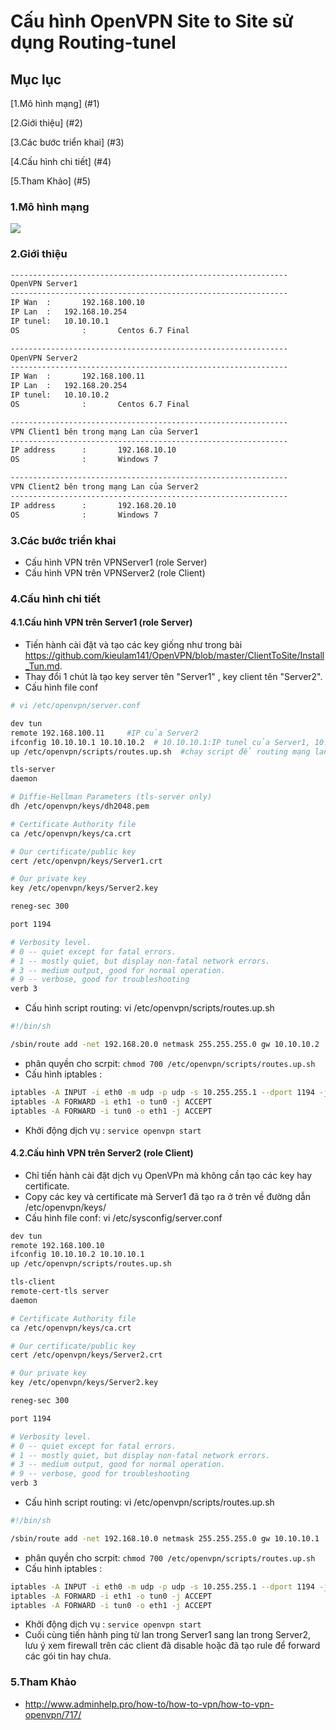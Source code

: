 # Cấu hình OpenVPN Site to Site sử dụng Routing-tunel
## Mục lục
[1.Mô hình mạng] (#1)

[2.Giới thiệu] (#2)

[3.Các bước triển khai] (#3)

[4.Cấu hình chi tiết] (#4)

[5.Tham Khảo] (#5)

<a name="1"></a>
### 1.Mô hình mạng
<img src="http://image.prntscr.com/image/56caad1280254776ad502711e48d871e.png" />

<a name="2"></a>
### 2.Giới thiệu
```sh
--------------------------------------------------------------
OpenVPN Server1
--------------------------------------------------------------
IP Wan	:		192.168.100.10
IP Lan  :   192.168.10.254
IP tunel:   10.10.10.1
OS				:		Centos 6.7 Final
```

```sh
--------------------------------------------------------------
OpenVPN Server2
--------------------------------------------------------------
IP Wan	:		192.168.100.11
IP Lan  :   192.168.20.254
IP tunel:   10.10.10.2
OS				:		Centos 6.7 Final
```

```sh
--------------------------------------------------------------
VPN Client1 bên trong mạng Lan của Server1
--------------------------------------------------------------
IP address		:		192.168.10.10
OS				:		Windows 7
```

```sh
--------------------------------------------------------------
VPN Client2 bên trong mạng Lan của Server2
--------------------------------------------------------------
IP address		:		192.168.20.10
OS				:		Windows 7
```

<a name="3"></a>
### 3.Các bước triển khai
- Cấu hình VPN trên VPNServer1 (role Server)
- Cấu hình VPN trên VPNServer2 (role Client)

<a name="4"></a>
### 4.Cấu hình chi tiết
#### 4.1.Cấu hình VPN trên Server1 (role Server)
- Tiến hành cài đặt và tạo các key giống như trong bài https://github.com/kieulam141/OpenVPN/blob/master/ClientToSite/Install_Tun.md.
- Thay đổi 1 chút là tạo key server tên "Server1" , key client tên "Server2".
- Cấu hình file conf
```sh
# vi /etc/openvpn/server.conf
```
```sh
dev tun
remote 192.168.100.11     #IP của Server2
ifconfig 10.10.10.1 10.10.10.2  # 10.10.10.1:IP tunel của Server1, 10.10.10.2:IP tunel của Server2
up /etc/openvpn/scripts/routes.up.sh  #chạy script để routing mạng lan bên kia(Server2)

tls-server
daemon

# Diffie-Hellman Parameters (tls-server only)
dh /etc/openvpn/keys/dh2048.pem

# Certificate Authority file
ca /etc/openvpn/keys/ca.crt

# Our certificate/public key
cert /etc/openvpn/keys/Server1.crt

# Our private key
key /etc/openvpn/keys/Server2.key

reneg-sec 300

port 1194

# Verbosity level.
# 0 -- quiet except for fatal errors.
# 1 -- mostly quiet, but display non-fatal network errors.
# 3 -- medium output, good for normal operation.
# 9 -- verbose, good for troubleshooting
verb 3
```
- Cấu hình script routing: vi /etc/openvpn/scripts/routes.up.sh
```sh
#!/bin/sh

/sbin/route add -net 192.168.20.0 netmask 255.255.255.0 gw 10.10.10.2
```
- phân quyền cho scrpit: `chmod 700 /etc/openvpn/scripts/routes.up.sh`
- Cấu hình iptables : 
```sh
iptables -A INPUT -i eth0 -m udp -p udp -s 10.255.255.1 --dport 1194 -j ACCEPT        #eth0: card wan
iptables -A FORWARD -i eth1 -o tun0 -j ACCEPT                                         #eth1: card lan
iptables -A FORWARD -i tun0 -o eth1 -j ACCEPT
```
- Khởi động dịch vụ : `service openvpn start`

#### 4.2.Cấu hình VPN trên Server2 (role Client)
- Chỉ tiến hành cài đặt dịch vụ OpenVPn mà không cần tạo các key hay certificate.
- Copy các key và certificate mà Server1 đã tạo ra ở trên về đường dẫn /etc/openvpn/keys/
- Cấu hình file conf: vi /etc/sysconfig/server.conf
```sh
dev tun
remote 192.168.100.10
ifconfig 10.10.10.2 10.10.10.1
up /etc/openvpn/scripts/routes.up.sh

tls-client
remote-cert-tls server
daemon

# Certificate Authority file
ca /etc/openvpn/keys/ca.crt

# Our certificate/public key
cert /etc/openvpn/keys/Server2.crt

# Our private key
key /etc/openvpn/keys/Server2.key

reneg-sec 300

port 1194

# Verbosity level.
# 0 -- quiet except for fatal errors.
# 1 -- mostly quiet, but display non-fatal network errors.
# 3 -- medium output, good for normal operation.
# 9 -- verbose, good for troubleshooting
verb 3
```

- Cấu hình script routing: vi /etc/openvpn/scripts/routes.up.sh
```sh
#!/bin/sh

/sbin/route add -net 192.168.10.0 netmask 255.255.255.0 gw 10.10.10.1
```
- phân quyền cho scrpit: `chmod 700 /etc/openvpn/scripts/routes.up.sh`
- Cấu hình iptables : 
```sh
iptables -A INPUT -i eth0 -m udp -p udp -s 10.255.255.1 --dport 1194 -j ACCEPT        #eth0: card wan
iptables -A FORWARD -i eth1 -o tun0 -j ACCEPT                                         #eth1: card lan
iptables -A FORWARD -i tun0 -o eth1 -j ACCEPT
```
- Khởi động dịch vụ : `service openvpn start`
- Cuối cùng tiến hành ping từ lan trong Server1 sang lan trong Server2, lưu ý xem firewall trên các client đã disable hoặc đã tạo rule để 
forward các gói tin hay chưa.

<a name="5"></a>
### 5.Tham Khảo
- http://www.adminhelp.pro/how-to/how-to-vpn/how-to-vpn-openvpn/717/
